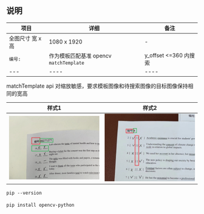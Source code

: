 
## 说明   

|项目| 详细 |  备注|    
|--- | ----| ----|     
|全图尺寸 宽 x 高 | 1080 x 1920|-|     
|`编号:` | 作为模板匹配基准 opencv `matchTemplate` | y_offset <=360 内搜索 |     
|--- | ----| ----|      

matchTemplate api 对缩放敏感，要求模板图像和待搜索图像的目标图像保持相同的宽高   

|样式1| 样式2|    
|--- | ----|    
|![sample.png](sample.png)|![sample1.png](sample1.png)|    

```
pip --version   

pip install opencv-python 
```
